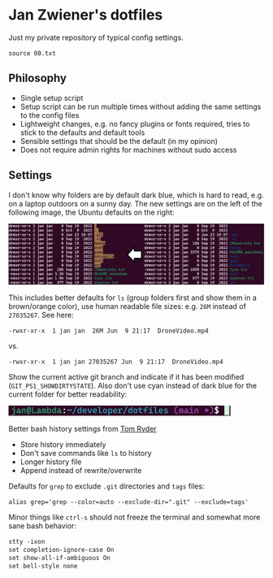Jan Zwiener's dotfiles
======================

Just my private repository of typical config settings.

    source 00.txt

Philosophy
----------

 * Single setup script
 * Setup script can be run multiple times without adding the same settings to the config files
 * Lightweight changes, e.g. no fancy plugins or fonts required, tries to stick to the defaults and default tools
 * Sensible settings that should be the default (in my opinion) 
 * Does not require admin rights for machines without sudo access

Settings
--------

I don't know why folders are by default dark blue, which is hard to read, e.g. on a laptop outdoors on a sunny day. The new settings are on the left of the following image, the Ubuntu defaults on the right:

![colorchanges](img/color_changes.png)

This includes better defaults for `ls` (group folders first and show them in a brown/orange color), use human readable file sizes: e.g. `26M` instead of `27035267`. See here:

    -rwxr-xr-x  1 jan jan  26M Jun  9 21:17  DroneVideo.mp4

vs.

    -rwxr-xr-x  1 jan jan 27035267 Jun  9 21:17  DroneVideo.mp4

Show the current active git branch and indicate if it has been modified (`GIT_PS1_SHOWDIRTYSTATE`). Also don't use cyan instead of dark blue for the current folder for better readability:

![prompt](img/prompt_branch.png)

Better bash history settings from [Tom Ryder](https://blog.sanctum.geek.nz/better-bash-history/)

  * Store history immediately
  * Don't save commands like `ls` to history
  * Longer history file
  * Append instead of rewrite/overwrite

Defaults for `grep` to exclude `.git` directories and `tags` files:

    alias grep='grep --color=auto --exclude-dir=".git" --exclude=tags'

Minor things like `ctrl-s` should not freeze the terminal and somewhat more sane bash behavior:

    stty -ixon
    set completion-ignore-case On
    set show-all-if-ambiguous On
    set bell-style none

